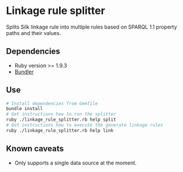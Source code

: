 # Linkage rule splitter

Splits Silk linkage rule into multiple rules based on SPARQL 1.1 property paths and their values.

## Dependencies

* Ruby version >= 1.9.3
* [Bundler](http://bundler.io/)

## Use

```bash
# Install dependencies from Gemfile
bundle install
# Get instructions how to run the splitter
ruby ./linkage_rule_splitter.rb help split
# Get instructions how to execute the generate linkage rules
ruby ./linkage_rule_splitter.rb help link
```

## Known caveats

* Only supports a single data source at the moment.
